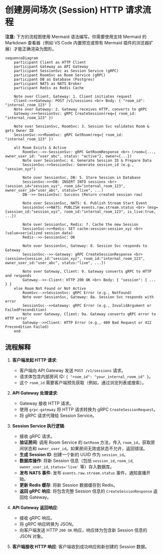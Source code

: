 # 创建房间场次 (Session) HTTP 请求流程

**注意:** 下方的流程图使用 Mermaid 语法编写。你需要使用支持 Mermaid 的 Markdown 查看器（例如 VS Code 内置预览或带有 Mermaid 插件的浏览器扩展）才能正确渲染为图形。

```mermaid
sequenceDiagram
    participant Client as HTTP Client
    participant Gateway as API Gateway
    participant SessionSvc as Session Service (gRPC)
    participant RoomSvc as Room Service (gRPC)
    participant DB as Database (Postgres)
    participant NATS as NATS Broker
    participant Redis as Redis Cache

    Note over Client, Gateway: 1. Client initiates request
    Client->>+Gateway: POST /v1/sessions <br> Body: { "room_id": "internal_room_123" }
    Note over Gateway: 2. Gateway receives HTTP, converts to gRPC
    Gateway->>+SessionSvc: gRPC CreateSession(req={ room_id: "internal_room_123" })

    Note over SessionSvc, RoomSvc: 3. Session Svc validates Room & gets Owner ID
    SessionSvc->>+RoomSvc: gRPC GetRoom(req={ room_id: "internal_room_123" })

    alt Room Exists & Active
        RoomSvc-->>-SessionSvc: gRPC GetRoomResponse <br> (room={..., owner_user_id: "user_abc", status: "active"}, owner={...})
        Note over SessionSvc: 4. Generate Session ID & Prepare Data
        SessionSvc->>SessionSvc: Generate session_id (e.g., "session_xyz")

        Note over SessionSvc, DB: 5. Store Session in Database
        SessionSvc->>+DB: INSERT INTO sessions <br> (session_id="session_xyz", room_id="internal_room_123", owner_user_id="user_abc", status="live", ...)
        DB-->>-SessionSvc: Success (Return created session row)

        Note over SessionSvc, NATS: 6. Publish Stream Start Event
        SessionSvc->>NATS: PUBLISH events.raw.stream.status <br> (msg={session_id:"session_xyz", room_id:"internal_room_123", is_live:true, ...})

        Note over SessionSvc, Redis: 7. Cache the new Session
        SessionSvc->>+Redis: SET cache:session:session_xyz <br> (value=serialized session data)
        Redis-->>-SessionSvc: OK

        Note over SessionSvc, Gateway: 8. Session Svc responds to Gateway
        SessionSvc-->>-Gateway: gRPC CreateSessionResponse <br> (session={session_id:"session_xyz", room_id:"internal_room_123", owner_user_id:"user_abc", status:"live", ...})

        Note over Gateway, Client: 9. Gateway converts gRPC to HTTP and responds
        Gateway-->>-Client: HTTP 200 OK <br> Body: { "session": { ... } }
    else Room Not Found or Not Active
        RoomSvc-->>SessionSvc: gRPC Error (e.g., NotFound)
        Note over SessionSvc, Gateway: 8a. Session Svc responds with error
        SessionSvc-->>Gateway: gRPC Error (e.g., InvalidArgument or FailedPrecondition)
        Note over Gateway, Client: 9a. Gateway converts gRPC error to HTTP error
        Gateway-->>Client: HTTP Error (e.g., 400 Bad Request or 412 Precondition Failed)
    end

```

## 流程解释

1.  **客户端发起 HTTP 请求**:
    *   客户端向 API Gateway 发送 `POST /v1/sessions` 请求。
    *   请求体包含内部房间 ID: `{ "room_id": "your_internal_room_id" }`。
    *   这个 `room_id` 需要客户端预先获取（例如，通过浏览列表或搜索）。

2.  **API Gateway 处理请求**:
    *   Gateway 接收 HTTP 请求。
    *   使用 `grpc-gateway` 将 HTTP 请求转换为 gRPC `CreateSessionRequest`。
    *   将 gRPC 请求代理给 Session Service。

3.  **Session Service 执行逻辑**:
    *   接收 gRPC 请求。
    *   **验证房间**: 调用 Room Service 的 `GetRoom` 方法，传入 `room_id`，获取房间状态和 `owner_user_id`。如果房间无效或状态不允许，返回错误。
    *   **生成 Session ID**: 创建一个新的 UUID 作为 `session_id`。
    *   **数据库操作**: 将新 Session 信息（包括 `session_id`, `room_id`, `owner_user_id`, `status='live'` 等）存入数据库。
    *   **发布 NATS 事件**: 发布 `events.raw.stream.status` 事件，通知直播开始。
    *   **更新 Redis 缓存**: 将新 Session 数据缓存到 Redis。
    *   **返回 gRPC 响应**: 将包含完整 Session 信息的 `CreateSessionResponse` 返回给 Gateway。

4.  **API Gateway 返回响应**:
    *   接收 gRPC 响应。
    *   将 gRPC 响应转换为 JSON。
    *   向客户端发送 HTTP `200 OK` 响应，响应体为包含新 Session 信息的 JSON 对象。

5.  **客户端接收 HTTP 响应**: 客户端收到成功响应和新创建的 Session 数据。